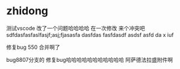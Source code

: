 # zhidong
测试vscode
改了一个问题哈哈哈哈
在一次修改
来个冲突吧 
sdfdasfasfaslfasjf;asj;fjasasfa dasfdas fasfdasdf asdsf asfd da
x
iuf

修复bug 550  合并啊了

bug8807分支的  修复bug哈哈哈哈哈哈哈哈哈哈哈
阿萨德法拉盛附件啊
